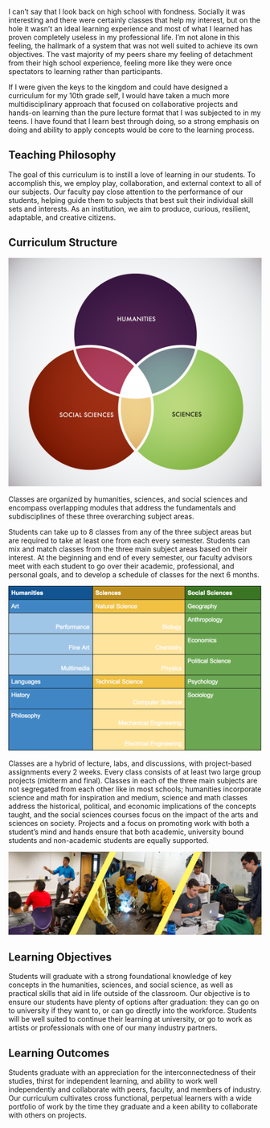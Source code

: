I can’t say that I look back on high school with fondness. Socially it was interesting and there were certainly classes that help my interest, but on the hole it wasn’t an ideal learning experience and most of what I learned has proven completely useless in my professional life. I’m not alone in this feeling, the hallmark of a system that was not well suited to achieve its own objectives. The vast majority of my peers share my feeling of detachment from their high school experience, feeling more like they were once spectators to learning rather than participants. 

If I were given the keys to the kingdom and could have designed a curriculum for my 10th grade self, I would have taken a much more multidisciplinary approach that focused on collaborative projects and hands-on learning than the pure lecture format that I was subjected to in my teens. I have found that I learn best through doing, so a strong emphasis on doing and ability to apply concepts would be core to the learning process.

## Teaching Philosophy

The goal of this curriculum is to instill a love of learning in our students. To accomplish this, we employ play, collaboration, and external context to all of our subjects. Our faculty pay close attention to the performance of our students, helping guide them to subjects that best suit their individual skill sets and interests. As an institution, we aim to produce, curious, resilient, adaptable, and creative citizens. 

## Curriculum Structure

![Subjects](https://github.com/NatePadgett/teachingasart2018/blob/master/assignments/2_Curriculum/img/NateSubjects.png)

Classes are organized by humanities, sciences, and social sciences and encompass overlapping modules that address the fundamentals and subdisciplines of these three overarching subject areas. 

Students can take up to 8 classes from any of the three subject areas but are required to take at least one from each every semester. Students can mix and match classes from the three main subject areas based on their interest. At the beginning and end of every semester, our faculty advisors meet with each student to go over their academic, professional, and personal goals, and to develop a schedule of classes for the next 6 months. 

![Subjects_And_Sub-subjects](https://github.com/NatePadgett/teachingasart2018/blob/master/assignments/2_Curriculum/img/Screen%20Shot%202018-02-04%20at%2012.22.20%20PM.png)

Classes are a hybrid of lecture, labs, and discussions, with project-based assignments every 2 weeks. Every class consists of at least two large group projects (midterm and final). Classes in each of the three main subjects are not segregated from each other like in most schools; humanities incorporate science and math for inspiration and medium, science and math classes address the historical, political, and economic implications of the concepts taught, and the social sciences courses focus on the impact of the arts and sciences on society. Projects and a focus on promoting work with both a student’s mind and hands ensure that both academic, university bound students and non-academic students are equally supported. 

![Curriculum_Focus](https://github.com/NatePadgett/teachingasart2018/blob/master/assignments/2_Curriculum/img/NateCurriculumFocus.png)

## Learning Objectives

Students will graduate with a strong foundational knowledge of key concepts in the humanities, sciences, and social science, as well as practical skills that aid in life outside of the classroom. Our objective is to ensure our students have plenty of options after graduation: they can go on to university if they want to, or can go directly into the workforce. Students will be well suited to continue their learning at university, or go to work as artists or professionals with one of our many industry partners. 

## Learning Outcomes

Students graduate with an appreciation for the interconnectedness of their studies, thirst for independent learning, and ability to work well independently and collaborate with peers, faculty, and members of industry. Our curriculum cultivates cross functional, perpetual learners with a wide portfolio of work by the time they graduate and a keen ability to collaborate with others on projects. 
